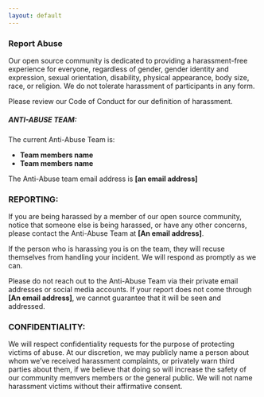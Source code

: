 ```yaml
---
layout: default
---
```


### Report Abuse
Our open source community is dedicated to providing a harassment-free experience for everyone, regardless of gender, gender identity and expression, sexual orientation, disability, physical appearance, body size, race, or religion. We do not tolerate harassment of participants in any form.

Please review our Code of Conduct for our definition of harassment.

##### ANTI-ABUSE TEAM:

The current Anti-Abuse Team is:

- **Team members name**
- **Team members name**

The Anti-Abuse team email address is **[an email address]**

### REPORTING:

If you are being harassed by a member of our open source community, notice that someone else is being harassed, or have any other concerns, please contact the Anti-Abuse Team at **[An email address]**.

If the person who is harassing you is on the team, they will recuse themselves from handling your incident. We will respond as promptly as we can.

Please do not reach out to the Anti-Abuse Team via their private email addresses or social media accounts. If your report does not come through  **[An email address]**, we cannot guarantee that it will be seen and addressed.


### CONFIDENTIALITY:

We will respect confidentiality requests for the purpose of protecting victims of abuse. At our discretion, we may publicly name a person about whom we’ve received harassment complaints, or privately warn third parties about them, if we believe that doing so will increase the safety of our community memvers members or the general public. We will not name harassment victims without their affirmative consent.
